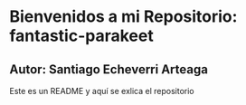 # Bienvenidos a mi Repositorio: fantastic-parakeet


## Autor: Santiago Echeverri Arteaga

Este es un README y aquí se exlica el repositorio
